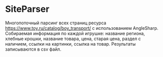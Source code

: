 # SiteParser
Многопоточный парсинг всех страниц ресурса https://www.toy.ru/catalog/boy_transport/ с использованием AngleSharp. Собираемая информация по каждой игрушке: название региона, хлебные крошки, название товара, цена, старая цена, раздел с наличием, ссылки на картинки, ссылка на товар. Результаты записываются в csv файл.
